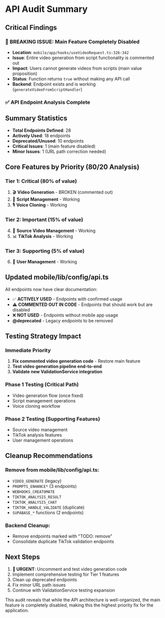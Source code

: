 # API Audit Summary

## Critical Findings

### 🚨 **BREAKING ISSUE**: Main Feature Completely Disabled
- **Location**: `mobile/app/hooks/useVideoRequest.ts:326-342`
- **Issue**: Entire video generation from script functionality is commented out
- **Impact**: Users cannot generate videos from scripts (main value proposition)
- **Status**: Function returns `true` without making any API call
- **Backend**: Endpoint exists and is working (`generateVideoFromScriptHandler`)

### ✅ API Endpoint Analysis Complete

## Summary Statistics
- **Total Endpoints Defined**: 28
- **Actively Used**: 18 endpoints
- **Deprecated/Unused**: 10 endpoints
- **Critical Issues**: 1 (main feature disabled)
- **Minor Issues**: 1 (URL path correction needed)

## Core Features by Priority (80/20 Analysis)

### **Tier 1: Critical (80% of value)**
1. 🎬 **Video Generation** - BROKEN (commented out)
2. 📝 **Script Management** - Working
3. 🎙️ **Voice Cloning** - Working

### **Tier 2: Important (15% of value)**
4. 📱 **Source Video Management** - Working
5. 📊 **TikTok Analysis** - Working

### **Tier 3: Supporting (5% of value)**
6. 👤 **User Management** - Working

## Updated mobile/lib/config/api.ts

All endpoints now have clear documentation:
- ✅ **ACTIVELY USED** - Endpoints with confirmed usage
- ⚠️ **COMMENTED OUT IN CODE** - Endpoints that should work but are disabled
- ❌ **NOT USED** - Endpoints without mobile app usage
- **@deprecated** - Legacy endpoints to be removed

## Testing Strategy Impact

### **Immediate Priority**
1. **Fix commented video generation code** - Restore main feature
2. **Test video generation pipeline end-to-end**
3. **Validate new ValidationService integration**

### **Phase 1 Testing (Critical Path)**
- Video generation flow (once fixed)
- Script management operations
- Voice cloning workflow

### **Phase 2 Testing (Supporting Features)**
- Source video management
- TikTok analysis features
- User management operations

## Cleanup Recommendations

### **Remove from mobile/lib/config/api.ts:**
- `VIDEO_GENERATE` (legacy)
- `PROMPTS_ENHANCE*` (3 endpoints)
- `WEBHOOKS_CREATOMATE`
- `TIKTOK_ANALYSIS_RESULT`
- `TIKTOK_ANALYSIS_CHAT`
- `TIKTOK_HANDLE_VALIDATE` (duplicate)
- `SUPABASE_*` functions (2 endpoints)

### **Backend Cleanup:**
- Remove endpoints marked with "TODO: remove"
- Consolidate duplicate TikTok validation endpoints

## Next Steps

1. **🚨 URGENT**: Uncomment and test video generation code
2. Implement comprehensive testing for Tier 1 features
3. Clean up deprecated endpoints
4. Fix minor URL path issues
5. Continue with ValidationService testing expansion

This audit reveals that while the API architecture is well-organized, the main feature is completely disabled, making this the highest priority fix for the application.